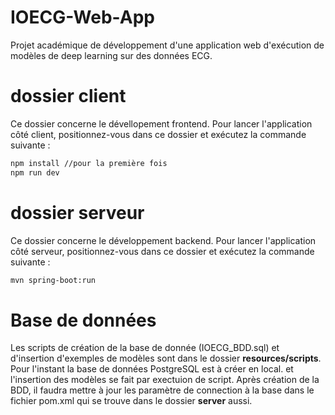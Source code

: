 # IOECG-Web-App
Projet académique de développement d'une application web d'exécution de modèles de deep learning sur des données ECG.

# dossier client
Ce dossier concerne le dévellopement frontend.
Pour lancer l'application côté client, positionnez-vous dans ce dossier et exécutez la commande suivante :

```bash
npm install //pour la première fois
npm run dev
```

# dossier serveur
Ce dossier concerne le développement backend.
Pour lancer l'application côté serveur, positionnez-vous dans ce dossier et exécutez la commande suivante :

```bash
mvn spring-boot:run
```

# Base de données
Les scripts de création de la base de donnée (IOECG_BDD.sql) et d'insertion d'exemples de modèles sont dans le dossier **resources/scripts**. Pour l'instant la base de données PostgreSQL est à créer en local. et l'insertion des modèles se fait par exectuion de script.
Après création de la BDD, il faudra mettre à jour les paramètre de connection à la base dans le fichier pom.xml qui se trouve dans le dossier **server** aussi.
